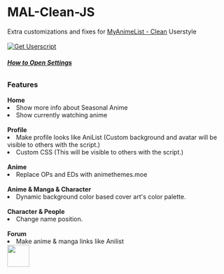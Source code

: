# MAL-Clean-JS
Extra customizations and fixes for <a href="https://userstyles.world/style/10678/myanimelist-clean">MyAnimeList - Clean</a> Userstyle
<br><br><a href="https://github.com/KanashiiDev/MAL-Clean-JS/raw/main/mal-clean.user.js"><img src="https://shields.io/badge/Mal%20Clean%20JS%20Install%20Userscript-brightgreen" alt="Get Userscript"/></a><br>
<h6><b><a href="https://github.com/KanashiiDev/MAL-Clean-JS/blob/main/howtoopen.png">How to Open Settings</a></b> <br>
<h3>Features</h3>
<b>Home</b>
<li>Show more info about Seasonal Anime</li>
<li>Show currently watching anime</li><br>
<b>Profile</b>
<li>Make profile looks like AniList (Custom background and avatar will be visible to others with the script.)</li>
<li>Custom CSS (This will be visible to others with the script.)</li><br>
<b>Anime</b>
<li>Replace OPs and EDs with animethemes.moe</li><br>
<b>Anime & Manga & Character</b>
<li>Dynamic background color based cover art's color palette.</li><br>
<b>Character & People</b>
<li>Change name position.</li>
<br>
<b>Forum</b>
<li>Make anime & manga links like Anilist </li><img height="50px" src="https://files.catbox.moe/p9rfcw.png"><br>
